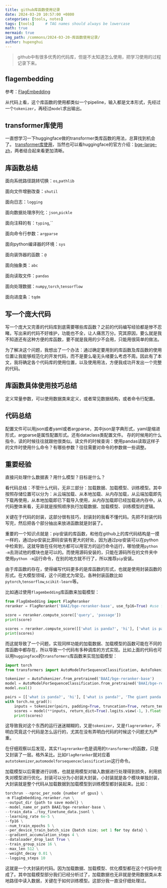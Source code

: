 ```yaml
---
title: github库函数使用记录
date: 2024-03-20 10:57:00 +0800
categories: [tools, notes]
tags: [tools]     # TAG names should always be lowercase
math: true
mermaid: true
img_path: /commons/2024-03-20-库函数使用记录/
author: hupenghui
---
```


> github中有很多优秀的代码库，但是不太知道怎么使用，把学习使用的过程记录下来。

## flagembedding

参考：[FlagEmbedding](https://github.com/FlagOpen/FlagEmbedding?tab=readme-ov-file)

从代码上看，这个库函数的使用都类似一个pipeline，输入都是文本形式，先经过一个`tokenizer`，再经过`model`求出输出。

## transformer库使用

一直想学习一下huggingface做的transformer类库函数的用法，总算找到机会了。
[transformer库使用](https://transformers.run/)，当然也可以看huggingface的官方介绍：[bge-large-zh](https://huggingface.co/BAAI/bge-large-zh?)，两者结合起来看更加清晰。

## 库函数总结

面向系统路径跳转切换：`os`,`pathlib`

面向文件增删改查：`shutil`

面向日志：`logging`

面向数据处理序列化：`json`,`pickle`

面向注释的有：`typing`,``

面向命令行参数：`argparse`

面向python编译器的环境：`sys`

面向装饰器的函数：`@`

面向抽象类：`abc`

面向读取文件：`pandas`

面向处理数据：`numpy`,`torch`,`tensorflow`

面向进度条：`tqdm`

## 写一个庞大代码

写一个庞大又完善的代码库到底需要哪些库函数？之前的代码编写经验都是惨不忍睹，写出来的代码不好维护，功能也不全，让人痛苦万分。究其原因，要么就是我不知道还有这种方便的库函数，要不就是我用的少不会用，只能用很简单的做法。

为了解决这个问题，我想出了一个办法：通过确定要用到的库函数及库函数的使用位置让我能够规范化的开发代码，而不是要么毫无头绪要么考虑不周。因此有了本文，我将确定各个代码库的使用位置，以及使用用法，方便我成功开发出一个完整的代码。

## 库函数具体使用技巧总结

定义常量参数，可以使用数据类来定义，或者常见数据结构，或者命令行配置。

## 代码总结

配置文件可以用json或者yaml或者argparse，其中json是字典形式，yaml是缩进形式，argparse是属性配置形式。还有dataclass类配置文件。
存的时候用的什么指令，读的时候往往就跟他很类似。读文件的时候查询：使用pandas读取这样子的文件时使用什么命令？有哪些参数？往往需要对命令的参数做一些调整。

## 重要经验

直接问处理什么数据表？用什么模型？目标是什么？

看代码总结：不管什么代码，无非三部分：加载数据、加载模型、训练模型。其中按照存储位置可以分为：从云端加载、从本地加载、从内存加载，从云端加载即先下载再使用，从本地加载即已下载导入使用，从内存加载即已经加载进内存中。从代码整体来看，无非就是按照顺序执行加载数据、加载模型、训练模型的逻辑。

关键在于代码的封装，这部分很有技巧，封装封的我看不懂代码。先把不封装代码写完，然后把各个部分抽出来放进函数就是封装了。

重要的一个知识点就是：pip安装的库函数，和他在github上的库代码结构是一摸一样的，通过pip安装比源码安装有更大的好处，因为通过pip安装可以在python中检索到，这就导致在任何地方都可以用官方的运行命令运行，哪怕使用`python -m`去测试他的模块也是可以的。而使用源码安装的，只能在源码所在的文件夹中使用`python -m`运行命令，在别的地方就不行了，所以推荐`pip`安装。

由于库函数的存在，使得编写代码更多的是库函数的形式，也就是使用封装函数的形式。在大模型领域，这个问题尤为常见。各种封装函数比如`pytorch`,`tensorflow`,`scikit-learn`等。

比如通过使用`flagembedding`库函数来加载模型：

```python
from FlagEmbedding import FlagReranker
reranker = FlagReranker('BAAI/bge-reranker-base', use_fp16=True) #use fp16 can speed up computing

score = reranker.compute_score(['query', 'passage'])
print(score)

scores = reranker.compute_score([['what is panda?', 'hi'], ['what is panda?', 'The giant panda (Ailuropoda melanoleuca), sometimes called a panda bear or simply panda, is a bear species endemic to China.']])
print(scores)
```

而这就导致了一个问题，实现同样功能的加载数据、加载模型的函数可能在不同的库函数中都存在，所以导致一个代码有多种调库的方式实现。比如上面的代码也可以用`huggingface`的`transformers`库函数来实现加载模型：

```python
import torch
from transformers import AutoModelForSequenceClassification, AutoTokenizer, BatchEncoding, PreTrainedTokenizerFast

tokenizer = AutoTokenizer.from_pretrained('BAAI/bge-reranker-base')
model = AutoModelForSequenceClassification.from_pretrained('BAAI/bge-reranker-base')
model.eval()

pairs = [['what is panda?', 'hi'], ['what is panda?', 'The giant panda (Ailuropoda melanoleuca), sometimes called a panda bear or simply panda, is a bear species endemic to China.']]
with torch.no_grad():
    inputs = tokenizer(pairs, padding=True, truncation=True, return_tensors='pt', max_length=512)
    scores = model(**inputs, return_dict=True).logits.view(-1, ).float()
    print(scores)
```

这导致我对这个东西的运行迷迷糊糊的，又是`tokenizer`，又是`flagreranker`，不明白究竟这个代码是怎么运行的，尤其在没有弄明白代码的时候这个问题尤为严重。

在仔细观察以后发现，其实`flagreranker`也是调用的`transformers`的函数，只是又封装了一层。格外呆比。比如`FlagReranker`就对应着`autotokenizer`,`automodelforsequenceclassification`这行命令。

加载模型以后需要进行训练，也就是用模型对输入数据进行处理得到损失，利用损失对模型进行优化。封装可以分为小封装大封装，小封装就是各个模块单独封装，大封装就是整个代码从加载数据到加载模型到训练模型都封装起来。比如：

```python
torchrun --nproc_per_node {number of gpus} \
-m FlagEmbedding.reranker.run \
--output_dir {path to save model} \
--model_name_or_path BAAI/bge-reranker-base \
--train_data ./toy_finetune_data.jsonl \
--learning_rate 6e-5 \
--fp16 \
--num_train_epochs 5 \
--per_device_train_batch_size {batch size; set 1 for toy data} \
--gradient_accumulation_steps 4 \
--dataloader_drop_last True \
--train_group_size 16 \
--max_len 512 \
--weight_decay 0.01 \
--logging_steps 10 
```

这就是一个大封装的代码。因为加载数据、加载模型、优化模型都在这个代码中完成了。其中加载模型部分我们已经分析过了，加载数据也无非就是使用数据类从本地路径中读入数据，关键在于如何训练模型。这部分我一直没仔细处理过。
